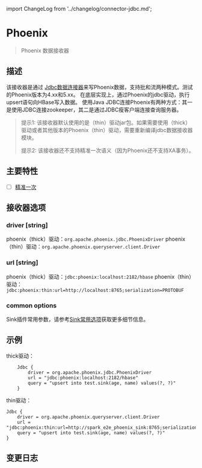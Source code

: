 import ChangeLog from '../changelog/connector-jdbc.md';

# Phoenix

> Phoenix 数据接收器

## 描述

该接收器是通过 [Jdbc数据连接器](Jdbc.md)来写Phoenix数据，支持批和流两种模式。测试的Phoenix版本为4.xx和5.xx。
在底层实现上，通过Phoenix的jdbc驱动，执行upsert语句向HBase写入数据。
使用Java JDBC连接Phoenix有两种方式：其一是使用JDBC连接zookeeper，其二是通过JDBC瘦客户端连接查询服务器。

> 提示1: 该接收器默认使用的是（thin）驱动jar包。如果需要使用（thick）驱动或者其他版本的Phoenix（thin）驱动，需要重新编译jdbc数据接收器模块。
>
> 提示2: 该接收器还不支持精准一次语义（因为Phoenix还不支持XA事务）。

## 主要特性

- [ ] [精准一次](../../concept/connector-v2-features.md)

## 接收器选项

### driver [string]

phoenix（thick）驱动：`org.apache.phoenix.jdbc.PhoenixDriver`
phoenix（thin）驱动：`org.apache.phoenix.queryserver.client.Driver`

### url [string]

phoenix（thick）驱动：`jdbc:phoenix:localhost:2182/hbase`
phoenix（thin）驱动：`jdbc:phoenix:thin:url=http://localhost:8765;serialization=PROTOBUF`

### common options

Sink插件常用参数，请参考[Sink常用选项](../sink-common-options.md)获取更多细节信息。

## 示例

thick驱动：

```
    Jdbc {
        driver = org.apache.phoenix.jdbc.PhoenixDriver
        url = "jdbc:phoenix:localhost:2182/hbase"
        query = "upsert into test.sink(age, name) values(?, ?)"
    }

```

thin驱动：

```
Jdbc {
    driver = org.apache.phoenix.queryserver.client.Driver
    url = "jdbc:phoenix:thin:url=http://spark_e2e_phoenix_sink:8765;serialization=PROTOBUF"
    query = "upsert into test.sink(age, name) values(?, ?)"
}
```

## 变更日志

<ChangeLog />
